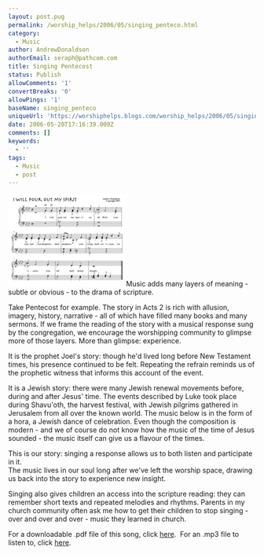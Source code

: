 ```yaml
---
layout: post.pug
permalink: /worship_helps/2006/05/singing_penteco.html 
category:
  - Music
author: AndrewDonaldson
authorEmail: seraph@pathcom.com
title: Singing Pentecost
status: Publish
allowComments: '1'
convertBreaks: '0'
allowPings: '1'
baseName: singing_penteco
uniqueUrl: 'https://worshiphelps.blogs.com/worship_helps/2006/05/singing_penteco.html '
date: 2006-05-20T17:16:39.000Z
comments: []
keywords:
  - ''
tags:
  - Music
  - post
---
```

[![Pour](/img/pour.gif "Pour")](http://worshiphelps.blogs.com/.shared/image.html?/photos/uncategorized/pour.gif)Music adds many layers of meaning - subtle or obvious - to the drama of scripture.

Take Pentecost for example. The story in Acts 2 is rich with allusion, imagery, history, narrative - all of which have filled many books and many sermons. If we frame the reading of the story with a musical response sung by the congregation, we encourage the worshipping community to glimpse more of those layers. More than glimpse: experience.

It is the prophet Joel's story: though he'd lived long before New Testament times, his presence continued to be felt. Repeating the refrain reminds us of the prophetic witness that informs this account of the event.

It is a Jewish story: there were many Jewish renewal movements before, during and after Jesus' time. The events described by Luke took place during Shavu'oth, the harvest festival, with Jewish pilgrims gathered in Jerusalem from all over the known world. The music below is in the form of a hora, a Jewish dance of celebration. Even though the composition is modern - and we of course do not know how the music of the time of Jesus sounded - the music itself can give us a flavour of the times.

This is our story: singing a response allows us to both listen and participate in it.  
The music lives in our soul long after we've left the worship space, drawing us back into the story to experience new insight.

Singing also gives children an access into the scripture reading: they can remember short texts and repeated melodies and rhythms. Parents in my church community often ask me how to get their children to stop singing - over and over and over - music they learned in church.

For a downloadable .pdf file of this song, click [here](/img/shared/Pour.pdf).  For an .mp3 file to listen to, click [here](/img/shared/Pour.mp3).